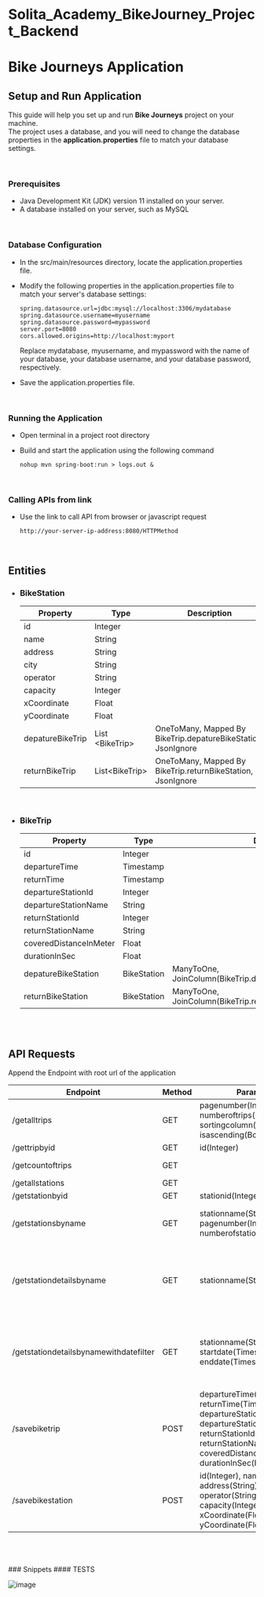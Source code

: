 # Solita_Academy_BikeJourney_Project_Backend

# Bike Journeys Application 

## Setup and Run Application

This guide will help you set up and run **Bike Journeys** project on your machine. <br>
The project uses a database, and you will need to change the database properties in the **application.properties** file to match your database settings.

<br/>

### Prerequisites
- Java Development Kit (JDK) version 11 installed on your server.
- A database installed on your server, such as MySQL

<br>

### Database Configuration

- In the src/main/resources directory, locate the application.properties file.
- Modify the following properties in the application.properties file to match your server's database settings:
    ```
    spring.datasource.url=jdbc:mysql://localhost:3306/mydatabase
    spring.datasource.username=myusername
    spring.datasource.password=mypassword
    server.port=8080
    cors.allowed.origins=http://localhost:myport

    ```

    Replace mydatabase, myusername, and mypassword with the name of your database, your database username, and your database password, respectively.

- Save the application.properties file.

<br>

### Running the Application

- Open terminal in a project root directory
- Build and start the application using the following command

    ```
    nohup mvn spring-boot:run > logs.out &
    ```
<br>

### Calling APIs from link

- Use the link to call API from browser or javascript request
    ```
    http://your-server-ip-address:8080/HTTPMethod
    ```

<br>

## Entities

- ### BikeStation

    | Property         | Type                  | Description                                                   |
    | ---------------- | --------------------- | ------------------------------------------------------------- |
    | id               | Integer               |                                                               |
    | name             | String                |                                                               |
    | address          | String                |                                                               |
    | city             | String                |                                                               |
    | operator         | String                |                                                               |
    | capacity         | Integer               |                                                               |
    | xCoordinate      | Float                 |                                                               |
    | yCoordinate      | Float                 |                                                               |
    | depatureBikeTrip | List &lt;BikeTrip&gt; | OneToMany, Mapped By BikeTrip.depatureBikeStation, JsonIgnore |
    | returnBikeTrip   | List&lt;BikeTrip&gt;  | OneToMany, Mapped By BikeTrip.returnBikeStation, JsonIgnore   |
<br>

- ### BikeTrip
    | Property               | Type        | Description                                                       |
    | ---------------------- | ----------- | ----------------------------------------------------------------- |
    | id                     | Integer     |                                                                   |
    | departureTime          | Timestamp   |                                                                   |
    | returnTime             | Timestamp   |                                                                   |
    | departureStationId     | Integer     |                                                                   |
    | departureStationName   | String      |                                                                   |
    | returnStationId        | Integer     |                                                                   |
    | returnStationName      | String      |                                                                   |
    | coveredDistanceInMeter | Float       |                                                                   |
    | durationInSec          | Float       |                                                                   |
    | depatureBikeStation    | BikeStation | ManyToOne, JoinColumn(BikeTrip.departureStationId=BikeStation.id) |
    | returnBikeStation      | BikeStation | ManyToOne, JoinColumn(BikeTrip.returnStationId=BikeStation.id)    |

<br>
<br>

## API Requests

Append the Endpoint with root url of the application

| Endpoint                               | Method | Parameters                                                                                                                                                                                                                       | Response                                                                                                                                                                                                                                                                                                                          |
| -------------------------------------- | ------ | -------------------------------------------------------------------------------------------------------------------------------------------------------------------------------------------------------------------------------- | --------------------------------------------------------------------------------------------------------------------------------------------------------------------------------------------------------------------------------------------------------------------------------------------------------------------------------- |
| /getalltrips                           | GET    | pagenumber(Integer), numberoftrips(Integer),<br> sortingcolumn(String), isascending(Boolean)                                                                                                                                     | totalPages(Integer), <br>pageContent(List&lt; BikeTrip&gt;)                                                                                                                                                                                                                                                                       |
| /gettripbyid                           | GET    | id(Integer)                                                                                                                                                                                                                      | Object&lt;BikeTrip&gt;                                                                                                                                                                                                                                                                                                            |
| /getcountoftrips                       | GET    |                                                                                                                                                                                                                                  | Count(List&lt;BikeTrip&gt;)(Integer) <br> *returns count of all BikeTrips                                                                                                                                                                                                                                                         |
| /getallstations                        | GET    |                                                                                                                                                                                                                                  | List&lt;BikeStation&gt;                                                                                                                                                                                                                                                                                                           |
| /getstationbyid                        | GET    | stationid(Integer)                                                                                                                                                                                                               | Object&lt;BikeStation&gt;                                                                                                                                                                                                                                                                                                         |
| /getstationsbyname                     | GET    | stationname(String), pagenumber(Integer), numberofstations(Integer)                                                                                                                                                              | totalPages(Integer), <br>pageContent(List&lt; BikeStation&gt;)<br> *returns BikeStation where name **starting** from requested **stationname**                                                                                                                                                                                    |
| /getstationdetailsbyname               | GET    | stationname(String)                                                                                                                                                                                                              | stationName(String), stationAddress(String),<br> departureStationAggregate{noOfStartingTrips(Integer), avgDistanceOfStartingTrips(Double)}, <br>returnStationAggregate{noOfEndingTrips(Integer), avgDistanceOfEndingTrips(Double)}, <br>  topFiveDepartureStations(List&lt;String&gt;), topFiveReturnStations(List&lt;String&gt;) |
| /getstationdetailsbynamewithdatefilter | GET    | stationname(String), startdate(Timestamp), enddate(Timestamp)                                                                                                                                                                    | stationName(String), stationAddress(String),<br> departureStationAggregate{noOfStartingTrips(Integer), avgDistanceOfStartingTrips(Double)}, <br>returnStationAggregate{noOfEndingTrips(Integer), avgDistanceOfEndingTrips(Double)}, <br>  topFiveDepartureStations(List&lt;String&gt;), topFiveReturnStations(List&lt;String&gt;) |
| /savebiketrip                          | POST   | departureTime(Timestamp), returnTime(Timestamp),<br> departureStationId(Integer), departureStationName(String),<br> returnStationId(Integer), returnStationName(String),<br> coveredDistanceInMeter(Float), durationInSec(Float) | Object&lt;BikeTrip&gt;                                                                                                                                                                                                                                                                                                            |
| /savebikestation                       | POST   | id(Integer), name(String),<br> address(String), city(String),<br> operator(String), capacity(Integer),<br> xCoordinate(Float), yCoordinate(Float)                                                                                | Object&lt;BikeStation&gt;                                                                                                                                                                                                                                                                                                         |

<br>
<br>
<br>
### Snippets
#### TESTS

![image](https://github.com/MohHajri/Solita_Academy_BikeJourney_Project_Backend/assets/89851240/f6308bc0-0aa3-42e0-855b-1459412d4c16)


